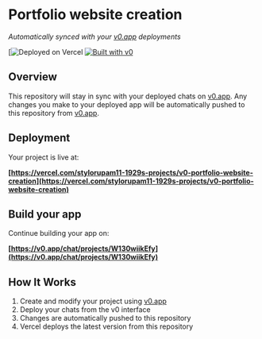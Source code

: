 # Portfolio website creation

*Automatically synced with your [v0.app](https://v0.app) deployments*

[![Deployed on Vercel](https://vercel.com/stylorupam11-1929s-projects/new-portfolio)
[![Built with v0](https://img.shields.io/badge/Built%20with-v0.app-black?style=for-the-badge)](https://v0.app/chat/projects/W130wiikEfy)

## Overview

This repository will stay in sync with your deployed chats on [v0.app](https://v0.app).
Any changes you make to your deployed app will be automatically pushed to this repository from [v0.app](https://v0.app).

## Deployment

Your project is live at:

**[https://vercel.com/stylorupam11-1929s-projects/v0-portfolio-website-creation](https://vercel.com/stylorupam11-1929s-projects/v0-portfolio-website-creation)**

## Build your app

Continue building your app on:

**[https://v0.app/chat/projects/W130wiikEfy](https://v0.app/chat/projects/W130wiikEfy)**

## How It Works

1. Create and modify your project using [v0.app](https://v0.app)
2. Deploy your chats from the v0 interface
3. Changes are automatically pushed to this repository
4. Vercel deploys the latest version from this repository
